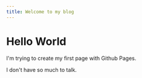 ```yaml
---
title: Welcome to my blog
---
```


# Hello World

I'm trying to create my first page with Github Pages.

I don't have so much to talk.
